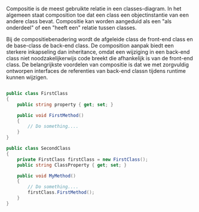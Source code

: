 Compositie is de meest gebruikte relatie in een classes-diagram. In het algemeen staat composition toe dat een class een objectinstantie van een andere class bevat. Compositie kan worden aangeduid als een "als onderdeel" of een "heeft een" relatie tussen classes.

Bij de compositiebenadering wordt de afgeleide class de front-end class en de base-class de back-end class. De composition aanpak biedt een sterkere inkapseling dan inheritance, omdat een wijziging in een back-end class niet noodzakelijkerwijs code breekt die afhankelijk is van de front-end class. De belangrijkste voordelen van compositie is dat we met zorgvuldig ontworpen interfaces de referenties van back-end classn tijdens runtime kunnen wijzigen.

```c#

public class FirstClass
{
    public string property { get; set; }

    public void FirstMethod()
    {
        // Do something....
    }
}

public class SecondClass
{
    private FirstClass firstClass = new FirstClass();
    public string ClassProperty { get; set; }

    public void MyMethod()
    {
        // Do something....
        firstClass.FirstMethod();
    }
}
```
